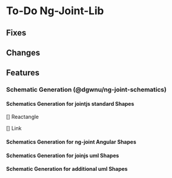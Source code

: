 # To-Do Ng-Joint-Lib

## Fixes

## Changes

## Features

### Schematic Generation (@dgwnu/ng-joint-schematics)

#### Schematics Generation for jointjs standard Shapes

[] Reactangle

[] Link

#### Schematics Generation for ng-joint Angular Shapes

#### Schematics Generation for joinjs uml Shapes

#### Schematic Generation for additional uml Shapes